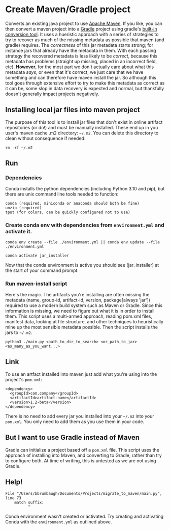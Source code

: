 # Create Maven/Gradle project
Converts an existing java project to use [Apache Maven](https://maven.apache.org>). If you like, you can then convert a maven project into a [Gradle](https://gradle.org) project using gradle's [built-in conversion tool](https://docs.gradle.org/current/userguide/migrating_from_maven.html). It uses a hueristic approach with a series of strategies to try to recover as much of the missing metadata as possible that maven (and gradle) requires. The *correctness* of this jar metadata starts strong; for instance jars that already have the metadata in them. With each passing strategy the recovered metadata is less likely to be *correct*, because this metadata has problems (straight up missing, placed in an incorrect field, etc). **However**, for the most part we don't actually care about what this metadata *says*, or even that it's correct, we just care that we have something and can therefore have maven install the jar. So although this tool goes through extensive effort to try to make this metadata as correct as it can be, some slop in data recovery is expected and normal, but thankfully doesn't generally impact projects negatively.

## Installing local jar files into maven project
The purpose of this tool is to install jar files that don't exist in online artifact repositories (or do!) and must be manually installed.
These end up in you user's maven cache .m2 directory: `~/.m2`. You can delete this directory to clean without consequence if needed:
```
rm -rf ~/.m2
```
## Run
### Dependencies
Conda installs the python dependencies (including Python 3.10 and pip), but there are unix command line tools needed to function:
```
conda (required, miniconda or anaconda should both be fine)
unzip (required)
tput (for colors, can be quickly configured not to use)
```

### Create conda env with dependencies from `environment.yml` and activate it.
```
conda env create --file ./environment.yml || conda env update --file ./environment.yml
```
```
conda activate jar_installer
```
Now that the conda environment is active you should see (jar_installer) at the start of your command prompt. 
### Run maven-install script
Here's the magic. The artifacts you're installing are often missing the metadata (name, group-id, artifact-id, version, package[always 'jar'])
required to use a modern build system such as Maven or Gradle. Since this information is missing, we need to figure out what it is in order to install them. This script uses a multi-armed approach, reading pom.xml files, manifest data, looking at file structure, and other techniques to heuristically mine up the most sensible metadata possible. Then the script installs the jars to `~/.m2`.
```
python3 ./main.py <path_to_dir_to_search> <or_path_to_jar> <as_many_as_you_want...>
```
## Link
To use an artfact installed into maven just add what you're using into the project's `pom.xml`:
```
<dependency>
  <groupId>com.company</groupId>
  <artifactId>artifact-name</artifactId>
  <version>1.2-beta</version>
</dependency>
```
There is no need to add every jar you installed into your `~/.m2` into your `pom.xml`.
You only need to  add them as you use them in your code.

## But I want to use Gradle instead of Maven
Gradle can initialize a project based off a `pom.xml` file. This script uses the approach of installing into Maven, and converting to Gradle, rather than
try to configure both. At time of writing, this is untested as we are not using Gradle.

## Help!
```
File "/Users/bbrumbaugh/Documents/Projects/migrate_to_maven/main.py", line 73
    match suffix:
          ^
```
Conda environment wasn't created or activated. Try creating and activating Conda with the `environment.yml` as outlined above.
